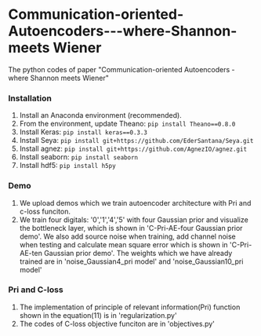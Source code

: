 # Communication-oriented-Autoencoders---where-Shannon-meets Wiener
The python codes of paper "Communication-oriented Autoencoders - where Shannon meets Wiener"


### Installation
1. Install an Anaconda environment (recommended).
2. From the environment, update Theano: `pip install Theano==0.8.0`
3. Install Keras: `pip install keras==0.3.3`
4. Install Seya: `pip install git+https://github.com/EderSantana/Seya.git`
5. Install agnez: `pip install git+https://github.com/AgnezIO/agnez.git`
6. Install seaborn: `pip install seaborn`
7. Install hdf5: `pip install h5py `

### Demo
1. We upload demos which we train autoencoder architecture with Pri and c-loss funciton. 
2. We train four digitals: '0','1','4','5' with four Gaussian prior and visualize the bottleneck layer, which is shown in 'C-Pri-AE-four    Gaussian prior demo'. We also add source noise when training, add channel noise when testing and calculate mean square error which is shown in 'C-Pri-AE-ten Gaussian prior demo'. The weights which we have already trained are in 'noise_Gaussian4_pri model' and 'noise_Gaussian10_pri model'

### Pri and C-loss
1. The implementation of principle of relevant information(Pri) function shown in the equation(11) is in 'regularization.py'
2. The codes of C-loss objective funciton are in 'objectives.py'
